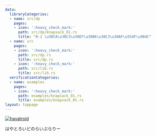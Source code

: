 ```yaml
---
data:
  libraryCategories:
  - name: src/dp
    pages:
    - icon: ':heavy_check_mark:'
      path: src/dp/knapsack_01.rs
      title: "0-1 \u30CA\u30C3\u30D7\u30B6\u30C3\u30AF\u554F\u984C"
  - name: src
    pages:
    - icon: ':heavy_check_mark:'
      path: src/dp.rs
      title: src/dp.rs
    - icon: ':heavy_check_mark:'
      path: src/lib.rs
      title: src/lib.rs
  verificationCategories:
  - name: examples
    pages:
    - icon: ':heavy_check_mark:'
      path: examples/knapsack_01.rs
      title: examples/knapsack_01.rs
layout: toppage
---
```

[![hayatroid](https://img.shields.io/endpoint?url=https%3A%2F%2Fatcoder-badges.now.sh%2Fapi%2Fatcoder%2Fjson%2Fhayatroid)](https://atcoder.jp/users/hayatroid)

はやとろいどのらいぶらりー

